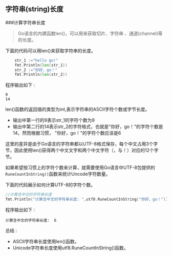 ## 字符串(string)长度

###计算字符串长度

> Go语言的内建函数len()，可以用来获取切片、字符串 、通道(channel)等的长度。


下面的代码可以用len()来获取字符串的长度。 

```go
    str_1 :="hello go!"
    fmt.Println(len(str_1))
    str_2 :="你好，go！"
    fmt.Println(len(str_2))
```
程序输出如下 :
```$xslt
9
14
```

len()函数的返回值的类型为int,表示字符串的ASCII字符个数或字节长度。
- 输出中第一行的9表示str_1的字符个数为9
- 输出中第二行的14表示str_2的字符格式，也就是"你好，go！"的字符个数是14，然而根据习惯， "你好，go！"的字符个数应该是6

这里的差异是由于Go语言的字符串都以UTF-8格式保存，每个中文占用3个字节，因此使用len()获得两个中文文字和两个中文字符（，与！）对应的12个字节。

如果希望按习惯上的字符个数来计算，就需要使用Go语言中UTF-8包提供的```RuneCountInString()```函数来统计Uncode字符数量。

下面的代码展示如何计算UTF-8的字符个数。
```go
//计算含中文的字符串长度
fmt.Println("计算含中文的字符串长度: ",utf8.RuneCountInString("你好，go！"))
```
程序输出如下 :
```$xslt
计算含中文的字符串长度:  6
```

总结 :
- ASCII字符串长度使用len()函数。
- Unicode字符串长度使用utf8.RuneCountInString()函数。


